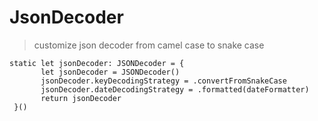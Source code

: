 # JsonDecoder

> customize json decoder from  camel case to snake case 

```
static let jsonDecoder: JSONDecoder = {
       let jsonDecoder = JSONDecoder()
       jsonDecoder.keyDecodingStrategy = .convertFromSnakeCase
       jsonDecoder.dateDecodingStrategy = .formatted(dateFormatter)
       return jsonDecoder
 }()

```